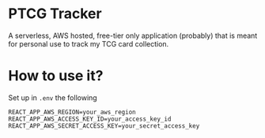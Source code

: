 # PTCG Tracker

A serverless, AWS hosted, free-tier only application (probably) that is meant for personal use to track my TCG card collection.

# How to use it?
Set up in `.env` the following
```
REACT_APP_AWS_REGION=your_aws_region
REACT_APP_AWS_ACCESS_KEY_ID=your_access_key_id
REACT_APP_AWS_SECRET_ACCESS_KEY=your_secret_access_key
```